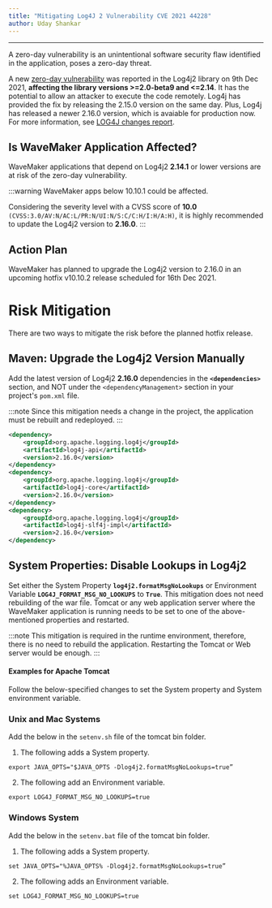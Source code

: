 ```yaml
---
title: "Mitigating Log4J 2 Vulnerability CVE 2021 44228"
author: Uday Shankar
---
```

---

A zero-day vulnerability is an unintentional software security flaw identified in the application, poses a zero-day threat. 

A new [zero-day vulnerability](https://cve.mitre.org/cgi-bin/cvename.cgi?name=CVE-2021-44228) was reported in the Log4j2 library on 9th Dec 2021, **affecting the library versions >=2.0-beta9 and <=2.14**. It has the potential to allow an attacker to execute the code remotely. Log4j has provided the fix by releasing the 2.15.0 version on the same day. Plus, Log4j has released a newer 2.16.0 version, which is avaiable for production now. For more information, see [LOG4J changes report](https://logging.apache.org/log4j/2.x/changes-report.html#a2.16.0).

<!--truncate-->

## Is WaveMaker Application Affected?

WaveMaker applications that depend on Log4j2 **2.14.1** or lower versions are at risk of the zero-day vulnerability. 

:::warning
WaveMaker apps below 10.10.1 could be affected.

Considering the severity level with a CVSS score of **10.0** `(CVSS:3.0/AV:N/AC:L/PR:N/UI:N/S:C/C:H/I:H/A:H)`, it is highly recommended to update the Log4j2 version to **2.16.0**. 
:::

## Action Plan

WaveMaker has planned to upgrade the Log4j2 version to 2.16.0 in an upcoming hotfix v10.10.2 release scheduled for 16th Dec 2021.

# Risk Mitigation

There are two ways to mitigate the risk before the planned hotfix release.

## Maven: Upgrade the Log4j2 Version Manually

Add the latest version of Log4j2 **2.16.0** dependencies in the **`<dependencies>`** section, and NOT under the `<dependencyManagement>` section in your project's `pom.xml` file.

:::note
Since this mitigation needs a change in the project, the application must be rebuilt and redeployed.
:::

```xml
<dependency>
    <groupId>org.apache.logging.log4j</groupId>
    <artifactId>log4j-api</artifactId>
    <version>2.16.0</version>
</dependency>
<dependency>
    <groupId>org.apache.logging.log4j</groupId>
    <artifactId>log4j-core</artifactId>
    <version>2.16.0</version>
</dependency>
<dependency>
    <groupId>org.apache.logging.log4j</groupId>
    <artifactId>log4j-slf4j-impl</artifactId>
    <version>2.16.0</version>
</dependency>
```

## System Properties: Disable Lookups in Log4j2

Set either the System Property **`log4j2.formatMsgNoLookups`** or Environment Variable **`LOG4J_FORMAT_MSG_NO_LOOKUPS`** to **`True`**. This mitigation does not need rebuilding of the war file. Tomcat or any web application server where the WaveMaker application is running needs to be set to one of the above-mentioned properties and restarted.

:::note
This mitigation is required in the runtime environment, therefore, there is no need to rebuild the application. Restarting the Tomcat or Web server would be enough.
:::

#### Examples for Apache Tomcat

Follow the below-specified changes to set the System property and System environment variable.


### Unix and Mac Systems

Add the below in the `setenv.sh` file of the tomcat bin folder. 

1. The following adds a System property.

```
export JAVA_OPTS="$JAVA_OPTS -Dlog4j2.formatMsgNoLookups=true” 
```

2. The following add an Environment variable.

```
export LOG4J_FORMAT_MSG_NO_LOOKUPS=true 
```

### Windows System 

Add the below in the `setenv.bat` file of the tomcat bin folder.

1. The following adds a System property.

```
set JAVA_OPTS="%JAVA_OPTS% -Dlog4j2.formatMsgNoLookups=true”
```

2. The following adds an Environment variable.

```
set LOG4J_FORMAT_MSG_NO_LOOKUPS=true 
```